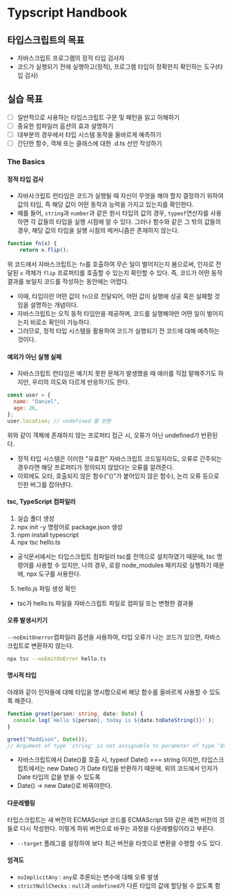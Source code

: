 # Typscript Handbook

## 타입스크립트의 목표

- 자바스크립트 프로그램의 정적 타입 검사자
- 코드가 실행되기 전에 실행하고(정적), 프로그램 타입이 정확한지 확인하는 도구(타입 검사)

## 실습 목표

- [ ] 일반적으로 사용하는 타입스크립트 구문 및 패턴을 읽고 이해하기
- [ ] 중요한 컴파일러 옵션의 효과 설명하기
- [ ] 대부분의 경우에서 타입 시스템 동작을 올바르게 예측하기
- [ ] 간단한 함수, 객체 또는 클래스에 대한 .d.ts 선언 작성하기

### The Basics

#### 정적 타입 검사

- 자바사크립트 런타임은 코드가 실행될 때 자신이 무엇을 해야 할지 결정하기 위하여 값의 타입, 즉 해당 값이 어떤 동작과 능력을 가지고 있는지를 확인한다.
- 예를 들어, `string`과 `number`과 같은 원시 타입의 값의 경우, `typeof`연산자를 사용하면 각 값들의 타입을 실행 시점에 알 수 있다. 그러나 함수와 같은 그 밖의 값들의 경우, 해당 값의 타입을 실행 시점의 메커니즘은 존재하지 않는다.

```javascript
function fn(x) {
	return x.flip();
```

위 코드에서 자바스크립트는 `fn`를 호출하여 무슨 일이 벌어지는지 봄으로써, 인자로 전달된 `x` 객체가 `flip` 프로퍼티를 호출할 수 있는지 확인할 수 있다. 즉, 코드가 어떤 동작 결과를 보일지 코드를 작성하는 동안에는 어렵다.

- 이때, 타입이란 어떤 값이 `fn`으로 전달되어, 어떤 값이 실행에 성공 혹은 실패할 것임을 설명하는 개념이다.
- 자바스크립트는 오직 동적 타입만을 제공하며, 코드를 실행해야만 어떤 일이 벌어지는지 비로소 확인이 가능하다.
- 그러므로, 정적 타입 시스템을 활용하여 코드가 실행되기 전 코드에 대해 예측하는 것이다.

#### 예외가 아닌 실행 실패

- 자바스크립트 런타임은 예기치 못한 문제가 발생했을 때 에러를 직접 말해주기도 하지만, 우리의 의도와 다르게 반응하기도 한다.

```javascript
const user = {
  name: "Daniel",
  age: 26,
};
user.location; // undefined 를 반환
```

위와 같이 객체에 존재하지 않는 프로퍼티 접근 시, 오류가 아닌 undefined가 반환된다.

- 정적 타입 시스템은 이러한 "유효한" 자바스크립트 코드일지라도, 오류로 간주되는 경우라면 해당 프로퍼티가 정의되지 않았다는 오류를 알려준다.
- 이외에도 오타, 호출되지 않은 함수("()"가 붙어있지 않은 함수), 논리 오류 등으로 인한 버그를 잡아낸다.

#### tsc, TypeScript 컴파일러

1. 실습 폴더 생성
2. npx init -y 명령어로 package.json 생성
3. npm install typescript
4. npx tsc hello.ts

- 공식문서에서는 타입스크립트 컴파일러 tsc를 전역으로 설치하였기 때문에, tsc 명령어를 사용할 수 있지만, 나의 경우, 로컬 node_modules 패키지로 실행하기 때문에, npx 도구를 사용한다.

5. hello.js 파일 생성 확인

- tsc가 hello.ts 파일을 자바스크립트 파일로 컴파일 또는 변형한 결과물

#### 오류 발생시키기

`--noEmitOnerror`컴파일러 옵션을 사용하여, 타입 오류가 나는 코드가 있으면, 자바스크립트로 변환하지 않는다.

```bash
npx tsc --noEmitOnError hello.ts
```

#### 명시적 타입

아래와 같이 인자들에 대해 타입을 명시함으로써 해당 함수를 올바르게 사용할 수 있도록 해준다.

```typescript
function greet(person: string, date: Date) {
  console.log(`Hello ${person}, today is ${date.toDateString()}!`);
}

greet("Maddison", Date());
// Argument of type 'string' is not assignable to parameter of type 'Date'.
```

- 자바스크립트에서 Date()를 호출 시, typeof Date() === string 이지만, 타입스크립트에서는 new Date() 가 Date 타입을 반환하기 때문에, 위의 코드에서 인자가 Date 타입의 값을 받을 수 있도록
- Date() -> new Date()로 바꿔야한다.

#### 다운레벨링

타입스크립트는 새 버전의 ECMAScript 코드를 ECMAScript 5와 같은 예전 버전의 것들로 다시 작성한다. 이렇게 하위 버전으로 바꾸는 과정을 다운레벨링이라고 부른다.

- `--target` 플래그를 설정하여 보다 최근 버전을 타겟으로 변환을 수행할 수도 있다.

#### 엄격도

- `noImplicitAny` : `any`로 추론되는 변수에 대해 오류 발생
- `strictNullChecks` : `null`과 `undefined`가 다른 타입의 값에 할당될 수 없도록 함

